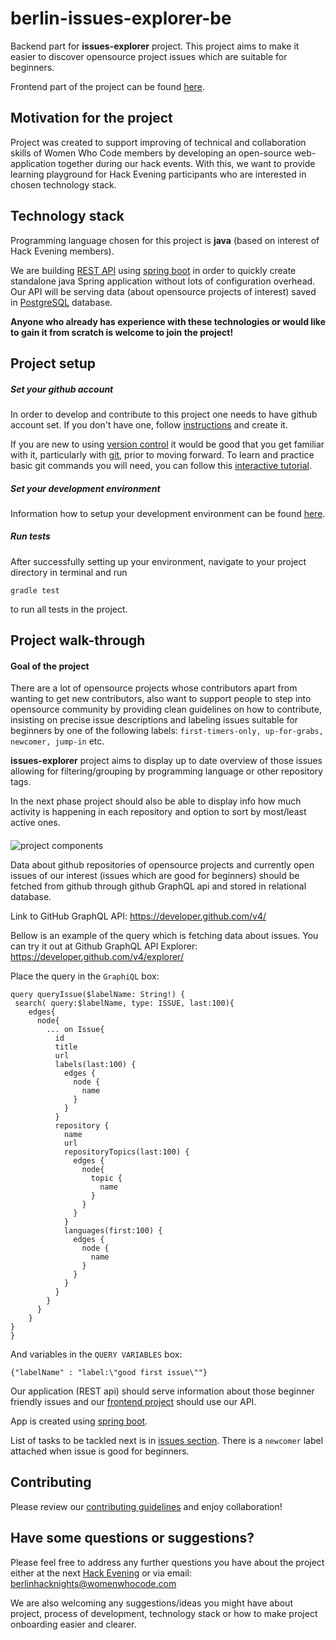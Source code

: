 # berlin-issues-explorer-be

Backend part for **issues-explorer** project. 
This project aims to make it easier to discover opensource project issues which are suitable for beginners.

Frontend part of the project can be found [here](https://github.com/WomenWhoCode/berlin-issues-explorer-fe).
 
## Motivation for the project

Project was created to support improving of technical and collaboration skills of Women Who Code members by developing an open-source web-application together during our hack events.
With this, we want to provide learning playground for Hack Evening participants who are interested in chosen technology stack. 

## Technology stack
Programming language chosen for this project is **java** (based on interest of Hack Evening members).
 
We are building [REST API](https://www.codecademy.com/articles/what-is-rest) using [spring boot](https://projects.spring.io/spring-boot/) in order to quickly create standalone java Spring application without lots of configuration overhead. 
Our API will be serving data (about opensource projects of interest) saved in [PostgreSQL](https://www.postgresql.org/about/) database.

**Anyone who already has experience with these technologies or would like to gain it from scratch is welcome to join the project!**

## Project setup

##### Set your github account

In order to develop and contribute to this project one needs to have github account set. If you don't have one, follow [instructions](https://git-scm.com/book/en/v2/GitHub-Account-Setup-and-Configuration) and create it.
 
If you are new to using [version control](https://git-scm.com/book/en/v2/Getting-Started-About-Version-Control) it would be good that you get familiar with it, particularly with [git](https://git-scm.com/book/en/v2/Getting-Started-Git-Basics), prior to moving forward. To learn and practice basic git commands you will need, you can follow this [interactive tutorial](https://try.github.io/levels/1/challenges/1). 

##### Set your development environment

Information how to setup your development environment can be found [here](SETUP.md).

##### Run tests

After successfully setting up your environment, navigate to your project directory in terminal and run 

`gradle test` 

to run all tests in the project.

## Project walk-through

#### Goal of the project

There are a lot of opensource projects whose contributors apart from wanting to get new contributors, also want to support people to step into opensource community by providing clean guidelines on how to contribute, insisting on precise issue descriptions and labeling issues suitable for beginners by one of the following labels: `first-timers-only, up-for-grabs, newcomer, jump-in` etc.
  
**issues-explorer** project aims to display up to date overview of those issues allowing for filtering/grouping by programming language or other repository tags. 

In the next phase project should also be able to display info how much activity is happening in each repository and option to sort by most/least active ones.

####

![project components](project_overview.png)

Data about github repositories of opensource projects and currently open issues of our interest (issues which are good for beginners) should be fetched from github through github GraphQL api and stored in relational database.

Link to GitHub GraphQL API: https://developer.github.com/v4/

Bellow is an example of the query which is fetching data about issues. You can try it out at Github GraphQL API Explorer: https://developer.github.com/v4/explorer/

Place the query in the `GraphiQL` box:
```
query queryIssue($labelName: String!) {
 search( query:$labelName, type: ISSUE, last:100){
    edges{
      node{
        ... on Issue{
          id
          title
          url
          labels(last:100) {
            edges {
              node {
                name
              }
            }
          }
          repository {
            name
            url
            repositoryTopics(last:100) {
              edges {
                node{
                  topic {
                    name
                  }
                }
              }
            }
            languages(first:100) {
              edges {
                node {
                  name
                }
              }
            }
          }
        }
      }
    }
}
}
```
And variables in the `QUERY VARIABLES` box:
```
{"labelName" : "label:\"good first issue\""}
```

Our application (REST api) should serve information about those beginner friendly issues and our [frontend project](https://github.com/WomenWhoCode/berlin-issues-explorer-fe) should use our API.

App is created using [spring boot](https://projects.spring.io/spring-boot/). 

List of tasks to be tackled next is in [issues section](https://github.com/WomenWhoCode/berlin-issues-explorer-be/issues).
There is a `newcomer` label attached when issue is good for beginners.  

## Contributing

Please review our [contributing guidelines](CONTRIBUTING.md) and enjoy collaboration! 

## Have some questions or suggestions?

Please feel free to address any further questions you have about the project either at the next [Hack Evening](https://www.meetup.com/Women-Who-Code-Berlin-Germany/events/) or via email: <berlinhacknights@womenwhocode.com>


We are also welcoming any suggestions/ideas you might have about project, process of development, technology stack or how to make project onboarding easier and clearer.
